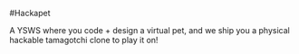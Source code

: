 #Hackapet

A YSWS where you code + design a virtual pet, and we ship you a physical hackable tamagotchi clone to play it on!
